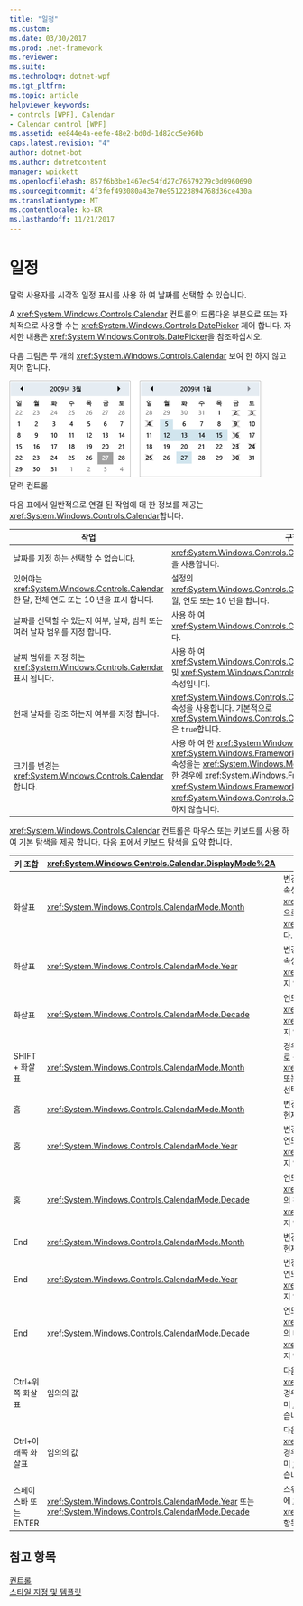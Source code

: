 ```yaml
---
title: "일정"
ms.custom: 
ms.date: 03/30/2017
ms.prod: .net-framework
ms.reviewer: 
ms.suite: 
ms.technology: dotnet-wpf
ms.tgt_pltfrm: 
ms.topic: article
helpviewer_keywords:
- controls [WPF], Calendar
- Calendar control [WPF]
ms.assetid: ee844e4a-eefe-48e2-bd0d-1d82cc5e960b
caps.latest.revision: "4"
author: dotnet-bot
ms.author: dotnetcontent
manager: wpickett
ms.openlocfilehash: 857f6b3be1467ec54fd27c76679279c0d0960690
ms.sourcegitcommit: 4f3fef493080a43e70e951223894768d36ce430a
ms.translationtype: MT
ms.contentlocale: ko-KR
ms.lasthandoff: 11/21/2017
---
```

# <a name="calendar"></a>일정
달력 사용자를 시각적 일정 표시를 사용 하 여 날짜를 선택할 수 있습니다.  
  
 A <xref:System.Windows.Controls.Calendar> 컨트롤의 드롭다운 부분으로 또는 자체적으로 사용할 수는 <xref:System.Windows.Controls.DatePicker> 제어 합니다. 자세한 내용은 <xref:System.Windows.Controls.DatePicker>을 참조하십시오.  
  
 다음 그림은 두 개의 <xref:System.Windows.Controls.Calendar> 보여 한 하지 않고 제어 합니다.  
  
 ![달력 컨트롤](../../../../docs/framework/wpf/controls/media/ndp-calendarcontrols.png "NDP_CalendarControls")  
달력 컨트롤  
  
 다음 표에서 일반적으로 연결 된 작업에 대 한 정보를 제공는 <xref:System.Windows.Controls.Calendar>합니다.  
  
|작업|구현|  
|----------|--------------------|  
|날짜를 지정 하는 선택할 수 없습니다.|<xref:System.Windows.Controls.Calendar.BlackoutDates%2A> 속성을 사용합니다.|  
|있어야는 <xref:System.Windows.Controls.Calendar> 한 달, 전체 연도 또는 10 년을 표시 합니다.|설정의 <xref:System.Windows.Controls.Calendar.DisplayMode%2A> 속성 월, 연도 또는 10 년을 합니다.|  
|날짜를 선택할 수 있는지 여부, 날짜, 범위 또는 여러 날짜 범위를 지정 합니다.|사용 하 여 <xref:System.Windows.Controls.Calendar.SelectionMode%2A>합니다.|  
|날짜 범위를 지정 하는 <xref:System.Windows.Controls.Calendar> 표시 됩니다.|사용 하 여 <xref:System.Windows.Controls.Calendar.DisplayDateStart%2A> 및 <xref:System.Windows.Controls.Calendar.DisplayDateEnd%2A> 속성입니다.|  
|현재 날짜를 강조 하는지 여부를 지정 합니다.|<xref:System.Windows.Controls.Calendar.IsTodayHighlighted%2A> 속성을 사용합니다. 기본적으로 <xref:System.Windows.Controls.Calendar.IsTodayHighlighted%2A> 은 `true`합니다.|  
|크기를 변경는 <xref:System.Windows.Controls.Calendar>합니다.|사용 하 여 한 <xref:System.Windows.Controls.Viewbox> 설정 또는 <xref:System.Windows.FrameworkElement.LayoutTransform%2A> 속성을는 <xref:System.Windows.Media.ScaleTransform>합니다. 설정한 경우에 <xref:System.Windows.FrameworkElement.Width%2A> 및 <xref:System.Windows.FrameworkElement.Height%2A> 의 속성은 <xref:System.Windows.Controls.Calendar>, 실제 달력의 크기를 변경 하지 않습니다.|  
  
 <xref:System.Windows.Controls.Calendar> 컨트롤은 마우스 또는 키보드를 사용 하 여 기본 탐색을 제공 합니다. 다음 표에서 키보드 탐색을 요약 합니다.  
  
|키 조합|<xref:System.Windows.Controls.Calendar.DisplayMode%2A>|작업|  
|---------------------|-----------------------------------------------------------------------------------------------------------------------------------------------------------|------------|  
|화살표|<xref:System.Windows.Controls.CalendarMode.Month>|변경 된 <xref:System.Windows.Controls.Calendar.SelectedDate%2A> 속성 경우는 <xref:System.Windows.Controls.Calendar.SelectionMode%2A> 속성으로 설정 되지 않은 <xref:System.Windows.Controls.CalendarSelectionMode.None>합니다.|  
|화살표|<xref:System.Windows.Controls.CalendarMode.Year>|변경 된 <xref:System.Windows.Controls.Calendar.DisplayDate%2A> 속성입니다. <xref:System.Windows.Controls.Calendar.SelectedDate%2A> 변경 되지 않습니다.|  
|화살표|<xref:System.Windows.Controls.CalendarMode.Decade>|연도 변경는 <xref:System.Windows.Controls.Calendar.DisplayDate%2A>합니다. <xref:System.Windows.Controls.Calendar.SelectedDate%2A> 변경 되지 않습니다.|  
|SHIFT + 화살표|<xref:System.Windows.Controls.CalendarMode.Month>|경우 <xref:System.Windows.Controls.Calendar.SelectionMode%2A> 로 설정 되지 않은 <xref:System.Windows.Controls.CalendarSelectionMode.SingleDate> 또는 <xref:System.Windows.Controls.CalendarSelectionMode.None>, 선택 된 날짜의 범위를 확장 합니다.|  
|홈|<xref:System.Windows.Controls.CalendarMode.Month>|변경 된 <xref:System.Windows.Controls.Calendar.SelectedDate%2A> 현재 달의 첫째 날에 있습니다.|  
|홈|<xref:System.Windows.Controls.CalendarMode.Year>|변경 된 <xref:System.Windows.Controls.Calendar.DisplayDate%2A> 연도의 첫 번째 월입니다. <xref:System.Windows.Controls.Calendar.SelectedDate%2A> 변경 되지 않습니다.|  
|홈|<xref:System.Windows.Controls.CalendarMode.Decade>|연도 변경는 <xref:System.Windows.Controls.Calendar.DisplayDate%2A> 는 10 년의 첫 번째는 연도입니다. <xref:System.Windows.Controls.Calendar.SelectedDate%2A> 변경 되지 않습니다.|  
|End |<xref:System.Windows.Controls.CalendarMode.Month>|변경 된 <xref:System.Windows.Controls.Calendar.SelectedDate%2A> 현재 달의 마지막 날입니다.|  
|End |<xref:System.Windows.Controls.CalendarMode.Year>|변경 된 <xref:System.Windows.Controls.Calendar.DisplayDate%2A> 연도의 지난 달에 있습니다. <xref:System.Windows.Controls.Calendar.SelectedDate%2A> 변경 되지 않습니다.|  
|End |<xref:System.Windows.Controls.CalendarMode.Decade>|연도 변경는 <xref:System.Windows.Controls.Calendar.DisplayDate%2A> 는 10 년의 마지막 연도입니다. <xref:System.Windows.Controls.Calendar.SelectedDate%2A> 변경 되지 않습니다.|  
|Ctrl+위쪽 화살표|임의의 값|다음 전환 큰 <xref:System.Windows.Controls.Calendar.DisplayMode%2A>합니다. 경우 <xref:System.Windows.Controls.Calendar.DisplayMode%2A> 이미 <xref:System.Windows.Controls.CalendarMode.Decade>, 작업이 없습니다.|  
|Ctrl+아래쪽 화살표|임의의 값|다음 전환 작은 <xref:System.Windows.Controls.Calendar.DisplayMode%2A>합니다. 경우 <xref:System.Windows.Controls.Calendar.DisplayMode%2A> 이미 <xref:System.Windows.Controls.CalendarMode.Month>, 작업이 없습니다.|  
|스페이스바 또는 ENTER|<xref:System.Windows.Controls.CalendarMode.Year> 또는 <xref:System.Windows.Controls.CalendarMode.Decade>|스위치 <xref:System.Windows.Controls.Calendar.DisplayMode%2A> 에 <xref:System.Windows.Controls.CalendarMode.Month> 또는 <xref:System.Windows.Controls.CalendarMode.Year> 포커스가 지정 된 항목으로 표시 합니다.|  
  
## <a name="see-also"></a>참고 항목  
 [컨트롤](../../../../docs/framework/wpf/controls/index.md)  
 [스타일 지정 및 템플릿](../../../../docs/framework/wpf/controls/styling-and-templating.md)
